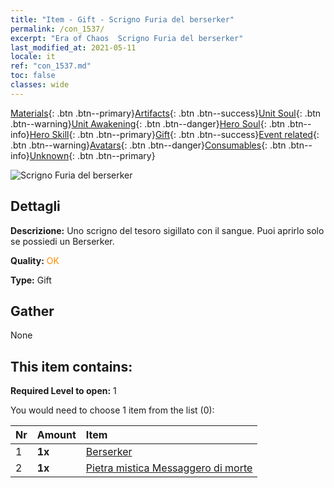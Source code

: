```yaml
---
title: "Item - Gift - Scrigno Furia del berserker"
permalink: /con_1537/
excerpt: "Era of Chaos  Scrigno Furia del berserker"
last_modified_at: 2021-05-11
locale: it
ref: "con_1537.md"
toc: false
classes: wide
---
```

 [Materials](/ItemsIT/){: .btn .btn--primary}[Artifacts](/ItemsIT/Artifacts/){: .btn .btn--success}[Unit Soul](/ItemsIT/UnitSoul/){: .btn .btn--warning}[Unit Awakening](/ItemsIT/UnitAwakening/){: .btn .btn--danger}[Hero Soul](/ItemsIT/HeroSoul/){: .btn .btn--info}[Hero Skill](/ItemsIT/HeroSkill/){: .btn .btn--primary}[Gift](/ItemsIT/Gift/){: .btn .btn--success}[Event related](/ItemsIT/Events/){: .btn .btn--warning}[Avatars](/ItemsIT/Avatars/){: .btn .btn--danger}[Consumables](/ItemsIT/Consumables/){: .btn .btn--info}[Unknown](/ItemsIT/Unknown/){: .btn .btn--primary}

 ![Scrigno Furia del berserker](/images/t/i_907124.png)

## Dettagli
 **Descrizione:** Uno scrigno del tesoro sigillato con il sangue. Puoi aprirlo solo se possiedi un Berserker.

 **Quality:** <span style="color: #FF8C00">OK</span>

 **Type:** Gift

## Gather

  None

## This item contains:

 **Required Level to open:** 1

 You would need to choose 1 item from the list (0):

  | Nr | Amount |     Item    |
  |:---|:-------|:------------|
  | 1 |  **1x** | [Berserker](/ItemsIT/unt_224/) |  | 
  | 2 |  **1x** | [Pietra mistica Messaggero di morte](/ItemsIT/unt_312/) |  | 
